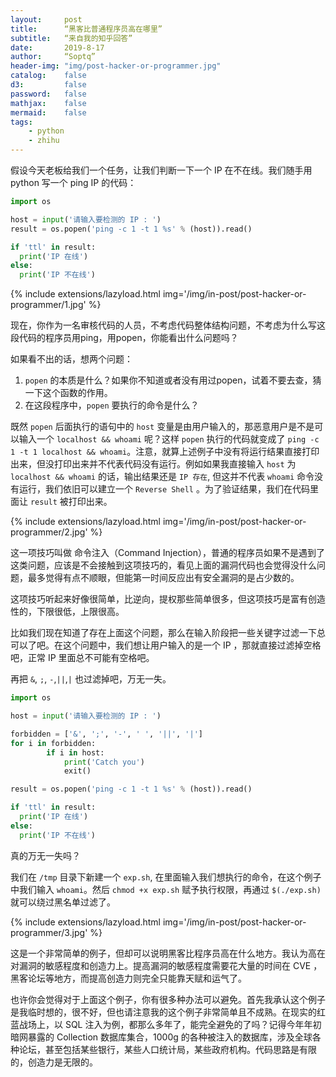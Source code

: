 ```yaml
---
layout:     post
title:      “黑客比普通程序员高在哪里”
subtitle:   “来自我的知乎回答”
date:       2019-8-17
author:     “Soptq”
header-img: "img/post-hacker-or-programmer.jpg"
catalog:    false
d3:         false
password:   false
mathjax:    false
mermaid:    false
tags:
    - python
    - zhihu
---
```


假设今天老板给我们一个任务，让我们判断一下一个 IP 在不在线。我们随手用 python 写一个 ping IP 的代码：

```python
import os

host = input('请输入要检测的 IP : ')
result = os.popen('ping -c 1 -t 1 %s' % (host)).read()

if 'ttl' in result:
  print('IP 在线')
else:
  print('IP 不在线')
```


{% include extensions/lazyload.html img='/img/in-post/post-hacker-or-programmer/1.jpg' %}

现在，你作为一名审核代码的人员，不考虑代码整体结构问题，不考虑为什么写这段代码的程序员用ping，用popen，你能看出什么问题吗？

如果看不出的话，想两个问题：
1. `popen` 的本质是什么？如果你不知道或者没有用过popen，试着不要去查，猜一下这个函数的作用。
2. 在这段程序中，`popen` 要执行的命令是什么？

既然 `popen` 后面执行的语句中的 `host` 变量是由用户输入的，那恶意用户是不是可以输入一个 `localhost && whoami` 呢？这样 `popen` 执行的代码就变成了 `ping -c 1 -t 1 localhost && whoami`。注意，就算上述例子中没有将运行结果直接打印出来，但没打印出来并不代表代码没有运行。例如如果我直接输入 `host`  为 `localhost && whoami` 的话，输出结果还是 `IP 存在`, 但这并不代表 `whoami` 命令没有运行，我们依旧可以建立一个 `Reverse Shell` 。为了验证结果，我们在代码里面让 `result` 被打印出来。

{% include extensions/lazyload.html img='/img/in-post/post-hacker-or-programmer/2.jpg' %}


这一项技巧叫做 命令注入（Command Injection），普通的程序员如果不是遇到了这类问题，应该是不会接触到这项技巧的，看见上面的漏洞代码也会觉得没什么问题，最多觉得有点不顺眼，但能第一时间反应出有安全漏洞的是占少数的。

这项技巧听起来好像很简单，比逆向，提权那些简单很多，但这项技巧是富有创造性的，下限很低，上限很高。

比如我们现在知道了存在上面这个问题，那么在输入阶段把一些关键字过滤一下总可以了吧。在这个问题中，我们想让用户输入的是一个 IP ，那就直接过滤掉空格吧，正常 IP 里面总不可能有空格吧。

再把 `&`, `;`, `-`,`||`,`|` 也过滤掉吧，万无一失。

```python
import os

host = input('请输入要检测的 IP : ')

forbidden = ['&', ';', '-', ' ', '||', '|']
for i in forbidden:
        if i in host:
            print('Catch you')
            exit()

result = os.popen('ping -c 1 -t 1 %s' % (host)).read()

if 'ttl' in result:
  print('IP 在线')
else:
  print('IP 不在线')
```

真的万无一失吗？

我们在 `/tmp` 目录下新建一个 `exp.sh`, 在里面输入我们想执行的命令，在这个例子中我们输入 `whoami`。然后 `chmod +x exp.sh` 赋予执行权限，再通过 `$(./exp.sh)` 就可以绕过黑名单过滤了。

{% include extensions/lazyload.html img='/img/in-post/post-hacker-or-programmer/3.jpg' %}


这是一个非常简单的例子，但却可以说明黑客比程序员高在什么地方。我认为高在对漏洞的敏感程度和创造力上。提高漏洞的敏感程度需要花大量的时间在 CVE ，黑客论坛等地方，而提高创造力则完全只能靠天赋和运气了。

也许你会觉得对于上面这个例子，你有很多种办法可以避免。首先我承认这个例子是我临时想的，很不好，但也请注意我的这个例子非常简单且不成熟。在现实的红蓝战场上，以 SQL 注入为例，都那么多年了，能完全避免的了吗？记得今年年初暗网暴露的 Collection 数据库集合，1000g 的各种被注入的数据库，涉及全球各种论坛，甚至包括某些银行，某些人口统计局，某些政府机构。代码思路是有限的，创造力是无限的。

